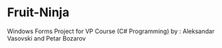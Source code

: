 # Fruit-Ninja
Windows Forms Project for VP Course (C# Programming) by : Aleksandar Vasovski and Petar Bozarov

